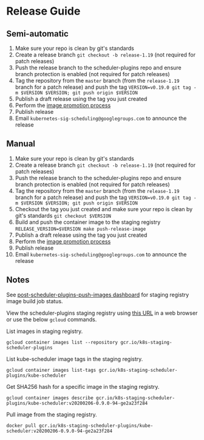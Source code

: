 # Release Guide

## Semi-automatic

1. Make sure your repo is clean by git's standards
2. Create a release branch `git checkout -b release-1.19` (not required for patch releases)
3. Push the release branch to the scheduler-plugins repo and ensure branch protection is enabled (not required for patch releases)
4. Tag the repository from the `master` branch (from the `release-1.19` branch for a patch release) and push the tag `VERSION=v0.19.0 git tag -m $VERSION $VERSION; git push origin $VERSION`
5. Publish a draft release using the tag you just created
6. Perform the [image promotion process](https://github.com/kubernetes/k8s.io/tree/main/k8s.gcr.io#image-promoter)
7. Publish release
8. Email `kubernetes-sig-scheduling@googlegroups.com` to announce the release

## Manual

1. Make sure your repo is clean by git's standards
2. Create a release branch `git checkout -b release-1.19` (not required for patch releases)
3. Push the release branch to the scheduler-plugins repo and ensure branch protection is enabled (not required for patch releases)
4. Tag the repository from the `master` branch (from the `release-1.19` branch for a patch release) and push the tag `VERSION=v0.19.0 git tag -m $VERSION $VERSION; git push origin $VERSION`
5. Checkout the tag you just created and make sure your repo is clean by git's standards `git checkout $VERSION`
6. Build and push the container image to the staging registry `RELEASE_VERSION=$VERSION make push-release-image`
7. Publish a draft release using the tag you just created
8. Perform the [image promotion process](https://github.com/kubernetes/k8s.io/tree/main/k8s.gcr.io#image-promoter)
9. Publish release
10. Email `kubernetes-sig-scheduling@googlegroups.com` to announce the release

## Notes
See [post-scheduler-plugins-push-images dashboard](https://testgrid.k8s.io/sig-scheduling#post-scheduler-plugins-push-images) for staging registry image build job status.

View the scheduler-plugins staging registry using [this URL](https://console.cloud.google.com/gcr/images/k8s-staging-scheduler-plugins/GLOBAL) in a web browser
or use the below `gcloud` commands.

List images in staging registry.
```
gcloud container images list --repository gcr.io/k8s-staging-scheduler-plugins
```

List kube-scheduler image tags in the staging registry.
```
gcloud container images list-tags gcr.io/k8s-staging-scheduler-plugins/kube-scheduler
```

Get SHA256 hash for a specific image in the staging registry.
```
gcloud container images describe gcr.io/k8s-staging-scheduler-plugins/kube-scheduler:v20200206-0.9.0-94-ge2a23f284
```

Pull image from the staging registry.
```
docker pull gcr.io/k8s-staging-scheduler-plugins/kube-scheduler:v20200206-0.9.0-94-ge2a23f284
```
